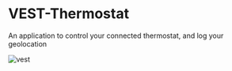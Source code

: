 # VEST-Thermostat

An application to control your connected thermostat, and log your geolocation

![vest](https://framapic.org/ybzG1LQAsf1X/Njmg9KduKljx)
